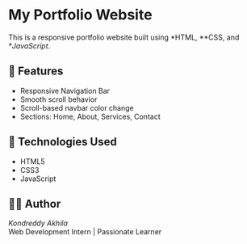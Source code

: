 # My Portfolio Website

This is a responsive portfolio website built using *HTML, **CSS, and **JavaScript*.

## 📁 Features

- Responsive Navigation Bar
- Smooth scroll behavior
- Scroll-based navbar color change
- Sections: Home, About, Services, Contact

## 🚀 Technologies Used

- HTML5
- CSS3
- JavaScript

## 🧑‍💻 Author

*Kondreddy Akhila*  
Web Development Intern | Passionate Learner
